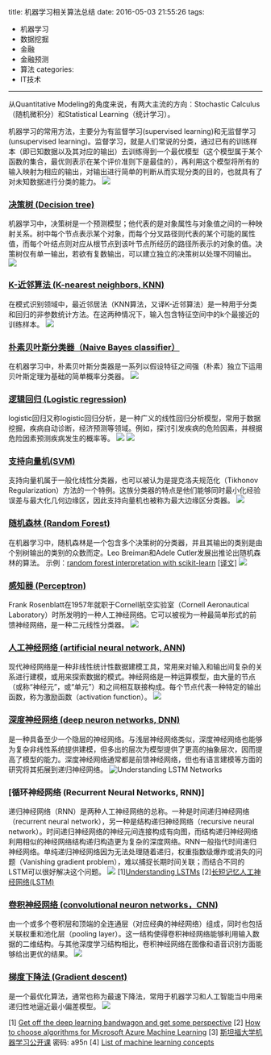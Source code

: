 title: 机器学习相关算法总结
date: 2016-05-03 21:55:26
tags:
- 机器学习
- 数据挖掘
- 金融
- 金融预测
- 算法
categories:
- IT技术
---
从Quantitative Modeling的角度来说，有两大主流的方向：Stochastic Calculus（随机微积分）和Statistical Learning（统计学习）。

机器学习的常用方法，主要分为有监督学习(supervised learning)和无监督学习(unsupervised learning)。监督学习，就是人们常说的分类，通过已有的训练样本（即已知数据以及其对应的输出）去训练得到一个最优模型（这个模型属于某个函数的集合，最优则表示在某个评价准则下是最佳的），再利用这个模型将所有的输入映射为相应的输出，对输出进行简单的判断从而实现分类的目的，也就具有了对未知数据进行分类的能力。
![](/images/machine_learning_algorithms.png)

### [决策树 (Decision tree)](https://zh.wikipedia.org/wiki/%E5%86%B3%E7%AD%96%E6%A0%91)
机器学习中，决策树是一个预测模型；他代表的是对象属性与对象值之间的一种映射关系。树中每个节点表示某个对象，而每个分叉路径则代表的某个可能的属性值，而每个叶结点则对应从根节点到该叶节点所经历的路径所表示的对象的值。决策树仅有单一输出，若欲有复数输出，可以建立独立的决策树以处理不同输出。
![](/images/decision_tree.png)

### [K-近邻算法 (K-nearest neighbors, KNN)](https://zh.wikipedia.org/wiki/%E6%9C%80%E8%BF%91%E9%84%B0%E5%B1%85%E6%B3%95)
在模式识别领域中，最近邻居法（KNN算法，又译K-近邻算法）是一种用于分类和回归的非参数统计方法。在这两种情况下，输入包含特征空间中的k个最接近的训练样本。
![](/images/knn_algorithm.png)

### [朴素贝叶斯分类器（Naive Bayes classifier）](https://zh.wikipedia.org/wiki/%E6%9C%B4%E7%B4%A0%E8%B4%9D%E5%8F%B6%E6%96%AF%E5%88%86%E7%B1%BB%E5%99%A8)
在机器学习中，朴素贝叶斯分类器是一系列以假设特征之间强（朴素）独立下运用贝叶斯定理为基础的简单概率分类器。
![](/images/nlp-naive-bayes.jpg)

### [逻辑回归 (Logistic regression)](https://zh.wikipedia.org/wiki/%E9%82%8F%E8%BC%AF%E8%BF%B4%E6%AD%B8)
logistic回归又称logistic回归分析，是一种广义的线性回归分析模型，常用于数据挖掘，疾病自动诊断，经济预测等领域。例如，探讨引发疾病的危险因素，并根据危险因素预测疾病发生的概率等。
![](/images/logistic_linear_regression_compare.png)
![](/images/logistic_sigmoid_function.png)

### [支持向量机(SVM)](https://zh.wikipedia.org/wiki/%E6%94%AF%E6%8C%81%E5%90%91%E9%87%8F%E6%9C%BA)
支持向量机属于一般化线性分类器，也可以被认为是提克洛夫规范化（Tikhonov Regularization）方法的一个特例。这族分类器的特点是他们能够同时最小化经验误差与最大化几何边缘区，因此支持向量机也被称为最大边缘区分类器。
![](/images/svm_classifier.png)

### [随机森林 (Random Forest)](https://zh.wikipedia.org/wiki/%E9%9A%8F%E6%9C%BA%E6%A3%AE%E6%9E%97)
在机器学习中，随机森林是一个包含多个决策树的分类器，并且其输出的类别是由个别树输出的类别的众数而定。Leo Breiman和Adele Cutler发展出推论出随机森林的算法。
示例：[random forest interpretation with scikit-learn](http://blog.datadive.net/random-forest-interpretation-with-scikit-learn/) [[译文]](http://www.csdn.net/article/2015-10-08/2825851)
![](/images/random_forest.gif)

### [感知器 (Perceptron)](https://zh.wikipedia.org/wiki/%E6%84%9F%E7%9F%A5%E5%99%A8)
Frank Rosenblatt在1957年就职于Cornell航空实验室（Cornell Aeronautical Laboratory）时所发明的一种人工神经网络。它可以被视为一种最简单形式的前馈神经网络，是一种二元线性分类器。
![](/images/perceptron_neural_network.png)

### [人工神经网络 (artificial neural network, ANN)](https://zh.wikipedia.org/wiki/%E4%BA%BA%E5%B7%A5%E7%A5%9E%E7%BB%8F%E7%BD%91%E7%BB%9C)
现代神经网络是一种非线性统计性数据建模工具，常用来对输入和输出间复杂的关系进行建模，或用来探索数据的模式。神经网络是一种运算模型，由大量的节点（或称“神经元”，或“单元”）和之间相互联接构成。每个节点代表一种特定的输出函数，称为激励函数（activation function）。
![](/images/neural-network.png)

### [深度神经网络 (deep neuron networks, DNN)](https://zh.wikipedia.org/wiki/%E6%B7%B1%E5%BA%A6%E5%AD%A6%E4%B9%A0)
是一种具备至少一个隐层的神经网络。与浅层神经网络类似，深度神经网络也能够为复杂非线性系统提供建模，但多出的层次为模型提供了更高的抽象层次，因而提高了模型的能力。深度神经网络通常都是前馈神经网络，但也有语言建模等方面的研究将其拓展到递归神经网络。
![Understanding LSTM Networks](/images/deep_neural_network.png)

### [循环神经网络 (Recurrent Neural Networks, RNN)]
递归神经网络（RNN）是两种人工神经网络的总称。一种是时间递归神经网络（recurrent neural network），另一种是结构递归神经网络（recursive neural network）。时间递归神经网络的神经元间连接构成有向图，而结构递归神经网络利用相似的神经网络结构递归构造更为复杂的深度网络。RNN一般指代时间递归神经网络。单纯递归神经网络因为无法处理随着递归，权重指数级爆炸或消失的问题（Vanishing gradient problem），难以捕捉长期时间关联；而结合不同的LSTM可以很好解决这个问题。
![](/images/sample_of_rnn_network.png)
[1][Understanding LSTMs](http://colah.github.io/posts/2015-08-Understanding-LSTMs/)
[2][长短记忆人工神经网络(LSTM)](https://zh.wikipedia.org/wiki/LSTM)

### [卷积神经网络 (convolutional neuron networks，CNN)](https://zh.wikipedia.org/wiki/%E5%8D%B7%E7%A7%AF%E7%A5%9E%E7%BB%8F%E7%BD%91%E7%BB%9C)
由一个或多个卷积层和顶端的全连通层（对应经典的神经网络）组成，同时也包括关联权重和池化层（pooling layer）。这一结构使得卷积神经网络能够利用输入数据的二维结构。与其他深度学习结构相比，卷积神经网络在图像和语音识别方面能够给出更优的结果。
![](/images/cnn_architecture.jpg)

### [梯度下降法 (Gradient descent)](https://zh.wikipedia.org/wiki/%E6%A2%AF%E5%BA%A6%E4%B8%8B%E9%99%8D%E6%B3%95)
是一个最优化算法，通常也称为最速下降法，常用于机器学习和人工智能当中用来递归性地逼近最小偏差模型。
![](/images/gradient_descent.png)

[1] [Get off the deep learning bandwagon and get some perspective](http://www.pyimagesearch.com/2014/06/09/get-deep-learning-bandwagon-get-perspective/)
[2] [How to choose algorithms for Microsoft Azure Machine Learning](https://azure.microsoft.com/en-us/documentation/articles/machine-learning-algorithm-choice/)
[3] [斯坦福大学机器学习公开课](http://pan.baidu.com/s/1o8ktHn8) 密码: a95n
[4] [List of machine learning concepts](https://en.wikipedia.org/wiki/List_of_machine_learning_concepts)




